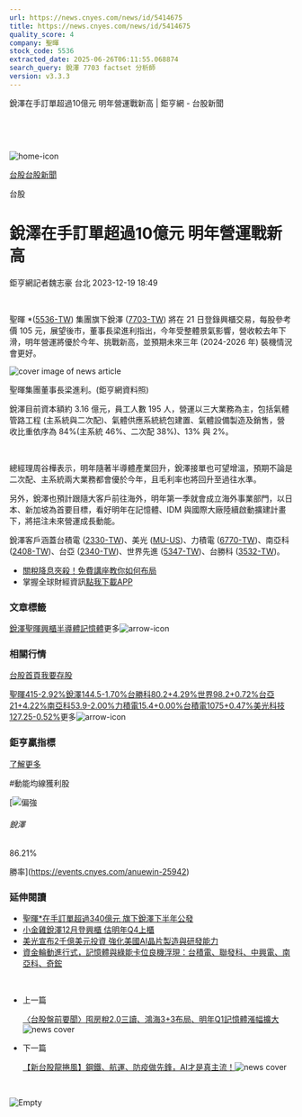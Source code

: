 ```yaml
---
url: https://news.cnyes.com/news/id/5414675
title: https://news.cnyes.com/news/id/5414675
quality_score: 4
company: 聖暉
stock_code: 5536
extracted_date: 2025-06-26T06:11:55.068874
search_query: 銳澤 7703 factset 分析師
version: v3.3.3
---
```


銳澤在手訂單超過10億元 明年營運戰新高 | 鉅亨網 - 台股新聞

‌

‌

![home-icon](/assets/icons/breadCrumb/symbol-icon-home.svg)

[台股](/news/cat/tw_stock)[台股新聞](/news/cat/tw_stock_news)

台股

# 銳澤在手訂單超過10億元 明年營運戰新高

鉅亨網記者魏志豪 台北 2023-12-19 18:49

‌

聖暉 \*([5536-TW](https://www.cnyes.com/twstock/5536)) 集團旗下銳澤 ([7703-TW](https://www.cnyes.com/twstock/7703)) 將在 21 日登錄興櫃交易，每股參考價 105 元，展望後市，董事長梁進利指出，今年受整體景氣影響，營收較去年下滑，明年營運將優於今年、挑戰新高，並預期未來三年 (2024-2026 年) 裝機情況會更好。

![cover image of news article](/_next/image?url=https%3A%2F%2Fcimg.cnyes.cool%2Fprod%2Fnews%2F5414675%2Fl%2F3e6105cc2134b6ab33304c01db648d96.jpg&w=3840&q=75)

聖暉集團董事長梁進利。(鉅亨網資料照)

銳澤目前資本額約 3.16 億元，員工人數 195 人，營運以三大業務為主，包括氣體管路工程 (主系統與二次配)、氣體供應系統統包建置、氣體設備製造及銷售，營收比重依序為 84%(主系統 46%、二次配 38%)、13% 與 2%。

‌

總經理周谷樺表示，明年隨著半導體產業回升，銳澤接單也可望增溫，預期不論是二次配、主系統兩大業務都會優於今年，且毛利率也將回升至過往水準。

另外，銳澤也預計跟隨大客戶前往海外，明年第一季就會成立海外事業部門，以日本、新加坡為首要目標，看好明年在記憶體、IDM 與國際大廠陸續啟動擴建計畫下，將挹注未來營運成長動能。

銳澤客戶涵蓋台積電 ([2330-TW](https://www.cnyes.com/twstock/2330))、美光 ([MU-US](https://invest.cnyes.com/usstock/detail/MU))、力積電 ([6770-TW](https://www.cnyes.com/twstock/6770))、南亞科 ([2408-TW](https://www.cnyes.com/twstock/2408))、台亞 ([2340-TW](https://www.cnyes.com/twstock/2340))、世界先進 ([5347-TW](https://www.cnyes.com/twstock/5347))、台勝科 ([3532-TW](https://www.cnyes.com/twstock/3532))。

* [關稅降息夾殺！免費講座教你如何布局](https://www.rsc.com.tw/Cnyes_RSC/SeminarBooking2025InvestmentOutlook.aspx?utm_source=anue&utm_medium=usstocks_end)
* 掌握全球財經資訊[點我下載APP](http://www.cnyes.com/app/?utm_source=mweb&utm_medium=HamMenuBanner&utm_campaign=fixed&utm_content=entr)

### 文章標籤

[銳澤](https://news.cnyes.com/tag/銳澤 "銳澤")[聖暉](https://news.cnyes.com/tag/聖暉 "聖暉")[興櫃](https://news.cnyes.com/tag/興櫃 "興櫃")[半導體](https://news.cnyes.com/tag/半導體 "半導體")[記憶體](https://news.cnyes.com/tag/記憶體 "記憶體")更多![arrow-icon](/assets/icons/arrows/arrow-down.svg)

### 相關行情

[台股首頁](https://www.cnyes.com/twstock)[我要存股](https://supr.link/8OHaU)

[聖暉415-2.92%](https://www.cnyes.com/twstock/5536)[銳澤144.5-1.70%](https://www.cnyes.com/twstock/7703)[台勝科80.2+4.29%](https://www.cnyes.com/twstock/3532)[世界98.2+0.72%](https://www.cnyes.com/twstock/5347)[台亞21+4.22%](https://www.cnyes.com/twstock/2340)[南亞科53.9-2.00%](https://www.cnyes.com/twstock/2408)[力積電15.4+0.00%](https://www.cnyes.com/twstock/6770)[台積電1075+0.47%](https://www.cnyes.com/twstock/2330)[美光科技127.25-0.52%](https://invest.cnyes.com/usstock/detail/MU)更多![arrow-icon](/assets/icons/arrows/arrow-down.svg)

### 鉅亨贏指標

[了解更多](https://events.cnyes.com/anuewin-25942)

#動能均線獲利股

[![偏強](/assets/icons/win-indicator/long.svg)

###### 銳澤

86.21%

勝率](https://events.cnyes.com/anuewin-25942)

### 延伸閱讀

* [聖暉\*在手訂單超過340億元 旗下銳澤下半年公發](/news/id/5298453)
* [小金雞銳澤12月登興櫃 估明年Q4上櫃](/news/id/5331753)
* [美光宣布2千億美元投資 強化美國AI晶片製造與研發能力](/news/id/6020728)
* [資金輪動進行式，記憶體與綠能卡位良機浮現：台積電、聯發科、中興電、南亞科、奇鋐](/news/id/6010623)

‌

* 上一篇

  [〈台股盤前要聞〉囤房稅2.0三讀、鴻海3+3布局、明年Q1記憶體漲幅擴大](/news/id/5414738)![news cover](https://cimg.cnyes.cool/prod/news/5414738/m/4de44551d0caa78f322973cbfede7049.jpg)
* 下一篇

  [【新台股龍捲風】鋼鐵、航運、防疫做先鋒，AI才是真主流！](/news/id/5414473)![news cover](https://cimg.cnyes.cool/prod/news/5414473/m/e01b36fc43629dde47dadc489407362e.jpg)

‌

![Empty](/assets/icons/skeleton/empty-image.svg)

‌